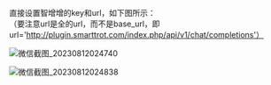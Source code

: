 直接设置智增增的key和url，如下图所示：<br>
（要注意url是全的url，而不是base_url，即url='http://plugin.smarttrot.com/index.php/api/v1/chat/completions'）

![微信截图_20230812024740](https://github.com/xing61/xiaoyi-robot/assets/38256442/3d2dfb88-4814-4f4b-b320-34ae6a19d34b)

![微信截图_20230812024838](https://github.com/xing61/xiaoyi-robot/assets/38256442/13245c2b-d13a-4992-8be6-407139494c78)
